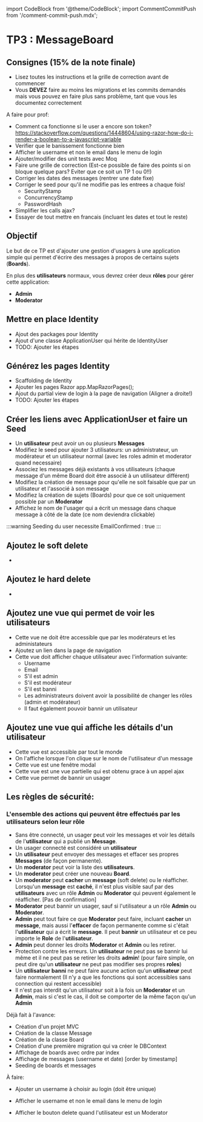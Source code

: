 import CodeBlock from '@theme/CodeBlock';
import CommentCommitPush from '/comment-commit-push.mdx';

# TP3 : MessageBoard

## Consignes (15% de la note finale)
- Lisez toutes les instructions et la grille de correction avant de commencer
- Vous **DEVEZ** faire au moins les migrations et les commits demandés mais vous pouvez en faire plus sans problème, tant que vous les documentez correctement

A faire pour prof:
- Comment ca fonctionne si le user a encore son token? https://stackoverflow.com/questions/14448604/using-razor-how-do-i-render-a-boolean-to-a-javascript-variable
- Verifier que le banissement fonctionne bien
- Afficher le username et non le email dans le menu de login
- Ajouter/modifier des unit tests avec Moq
- Faire une grille de correction (Est-ce possible de faire des points si on bloque quelque pars? Eviter que ce soit un TP 1 ou 0!!)
- Corriger les dates des messages (rentrer une date fixe)
- Corriger le seed pour qu'il ne modifie pas les entrees a chaque fois!
    - SecurityStamp
    - ConcurrencyStamp
    - PasswordHash
- Simplifier les calls ajax?
- Essayer de tout mettre en francais (incluant les dates et tout le reste)

## Objectif

Le but de ce TP est d'ajouter une gestion d'usagers à une application simple qui permet d'écrire des messages à propos de certains sujets (**Boards**).

En plus des **utilisateurs** normaux, vous devrez créer deux **rôles** pour gérer cette application:
- **Admin**
- **Moderator**

## Mettre en place Identity
- Ajout des packages pour Identity
- Ajout d'une classe ApplicationUser qui hérite de IdentityUser
- TODO: Ajouter les étapes

## Générez les pages Identity
- Scaffolding de Identity
- Ajouter les pages Razor
    app.MapRazorPages();
- Ajout du partial view de login à la page de navigation (Aligner a droite!)
- TODO: Ajouter les étapes

## Créer les liens avec ApplicationUser et faire un Seed

- Un **utilisateur** peut avoir un ou plusieurs **Messages**
- Modifiez le seed pour ajouter 3 utilisateurs: un administrateur, un modérateur et un utilisateur normal (avec les roles admin et moderator quand necessaire)
- Associez les messages déjà existants à vos utilisateurs (chaque message d'un même Board doit être associé à un utilisateur différent)
- Modifiez la création de message pour qu'elle ne soit faisable que par un utilisateur et l'associé à son message
- Modifiez la création de sujets (Boards) pour que ce soit uniquement possible par un **Moderator**
- Affichez le nom de l'usager qui a écrit un message dans chaque message à côté de la date (ce nom deviendra clickable)

:::warning
Seeding du user necessite EmailConfirmed : true
:::

## Ajoutez le soft delete
- 

## Ajoutez le hard delete
- 

## Ajoutez une vue qui permet de voir les utilisateurs

- Cette vue ne doit être accessible que par les modérateurs et les administateurs
- Ajoutez un lien dans la page de navigation
- Cette vue doit afficher chaque utilisateur avec l'information suivante:
    - Username
    - Email
    - S'il est admin
    - S'il est modérateur
    - S'il est banni
    - Les administrateurs doivent avoir la possibilité de changer les rôles (admin et modérateur)
    - Il faut également pouvoir bannir un utilisateur

## Ajoutez une vue qui affiche les détails d'un utilisateur
- Cette vue est accessible par tout le monde
- On l'affiche lorsque l'on clique sur le nom de l'utilisateur d'un message
- Cette vue est une fenêtre modal
- Cette vue est une vue partielle qui est obtenu grace à un appel ajax
- Cette vue permet de bannir un usager

## Les règles de sécurité:
### L'ensemble des actions qui peuvent être effectués par les utilisateurs selon leur rôle

- Sans être connecté, un usager peut voir les messages et voir les détails de l'**utilisateur** qui a publié un **Message**.
- Un usager connecté est considéré un **utilisateur**
- Un **utilisateur** peut envoyer des messages et effacer ses propres **Messages** (de façon permanente).
- Un **moderator** peut voir la liste des **utilisateurs**.
- Un **moderator** peut créer une nouveau **Board**.
- Un **moderator** peut **cacher** un **message** (soft delete) ou le réafficher.
    Lorsqu'un **message** est **caché**, il n'est plus visible sauf par des **utilisateurs** avec un rôle **Admin** ou **Moderator** qui peuvent également le réafficher. [Pas de confirmation]
- **Moderator** peut bannir un usager, sauf si l'utilisateur a un rôle **Admin** ou **Moderator**.
- **Admin** peut tout faire ce que **Moderator** peut faire, incluant **cacher** un **message**, mais aussi l'**effacer** de façon permanente comme si c'était l'**utilisateur** qui a écrit le **message**. Il peut **bannir** un utilisateur et ce peu importe le **Role** de l'**utilisateur**.
- **Admin** peut donner les droits **Moderator** et **Admin** ou les retirer.
- Protection contre les erreurs. Un **utilisateur** ne peut pas se bannir lui même et il ne peut pas se retirer les droits **admin**! (pour faire simple, on peut dire qu'un **utilisateur** ne peut pas modifier ses propres **roles**)
- Un **utilisateur** **banni** ne peut faire aucune action qu'un **utilisateur** peut faire normalement (Il n'y a que les fonctions qui sont accessibles sans connection qui restent accessible)
- Il n'est pas interdit qu'un utilisateur soit à la fois un **Moderator** et un **Admin**, mais si c'est le cas, il doit se comporter de la même façon qu'un **Admin**



Déjà fait à l'avance:
- Création d'un projet MVC
- Création de la classe Message
- Création de la classe Board
- Création d'une première migration qui va créer le DBContext
- Affichage de boards avec ordre par index
- Affichage de messages (username et date) [order by timestamp]
- Seeding de boards et messages

À faire:

- Ajouter un username à choisir au login (doit être unique)
- Afficher le username et non le email dans le menu de login

- Afficher le bouton delete quand l'utilisateur est un Moderator

